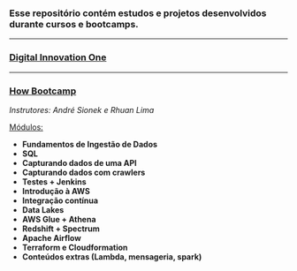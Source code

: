 ### Esse repositório contém estudos e projetos desenvolvidos durante cursos e bootcamps.

- - -
### [Digital Innovation One](https://web.digitalinnovation.one/track/cognizant-cloud-data-engineer?tab=path)

- - -
### [How Bootcamp](https://learn.howedu.com.br/curso/engenharia-de-dados-cohort)

*Instrutores: André Sionek e Rhuan Lima*

<u> Módulos: </u>
* **Fundamentos de Ingestão de Dados**
* **SQL**
* **Capturando dados de uma API**
* **Capturando dados com crawlers**
* **Testes + Jenkins**
* **Introdução à AWS**
* **Integração contínua**
* **Data Lakes**
* **AWS Glue + Athena**
* **Redshift + Spectrum**
* **Apache Airflow**
* **Terraform e Cloudformation**
* **Conteúdos extras (Lambda, mensageria, spark)**
